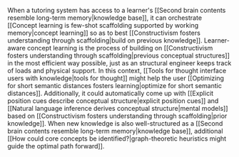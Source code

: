 When a tutoring system has access to a learner's [[Second brain contents resemble long-term memory|knowledge base]], it can orchestrate [[Concept learning is few-shot scaffolding supported by working memory|concept learning]] so as to best [[Constructivism fosters understanding through scaffolding|build on previous knowledge]]. Learner-aware concept learning is the process of building on [[Constructivism fosters understanding through scaffolding|previous conceptual structures]] in the most efficient way possible, just as an structural engineer keeps track of loads and physical support. In this context, [[Tools for thought interface users with knowledge|tools for thought]] might help the user [[Optimizing for short semantic distances fosters learning|optimize for short semantic distances]]. Additionally, it could automatically come up with [[Explicit position cues describe conceptual structure|explicit position cues]] and [[Natural language inference derives conceptual structure|mental models]] based on [[Constructivism fosters understanding through scaffolding|prior knowledge]]. When new knowledge is also well-structured as a [[Second brain contents resemble long-term memory|knowledge base]], additional [[How could core concepts be identified?|graph-theoretic heuristics might guide the optimal path forward]].